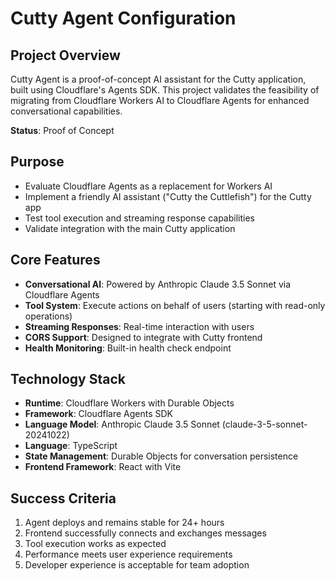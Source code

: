 # Cutty Agent Configuration

## Project Overview

Cutty Agent is a proof-of-concept AI assistant for the Cutty application, built using Cloudflare's Agents SDK. This project validates the feasibility of migrating from Cloudflare Workers AI to Cloudflare Agents for enhanced conversational capabilities.

**Status**: Proof of Concept

## Purpose

- Evaluate Cloudflare Agents as a replacement for Workers AI
- Implement a friendly AI assistant ("Cutty the Cuttlefish") for the Cutty app
- Test tool execution and streaming response capabilities
- Validate integration with the main Cutty application

## Core Features

- **Conversational AI**: Powered by Anthropic Claude 3.5 Sonnet via Cloudflare Agents
- **Tool System**: Execute actions on behalf of users (starting with read-only operations)
- **Streaming Responses**: Real-time interaction with users
- **CORS Support**: Designed to integrate with Cutty frontend
- **Health Monitoring**: Built-in health check endpoint

## Technology Stack

- **Runtime**: Cloudflare Workers with Durable Objects
- **Framework**: Cloudflare Agents SDK
- **Language Model**: Anthropic Claude 3.5 Sonnet (claude-3-5-sonnet-20241022)
- **Language**: TypeScript
- **State Management**: Durable Objects for conversation persistence
- **Frontend Framework**: React with Vite

## Success Criteria

1. Agent deploys and remains stable for 24+ hours
2. Frontend successfully connects and exchanges messages
3. Tool execution works as expected
4. Performance meets user experience requirements
5. Developer experience is acceptable for team adoption

